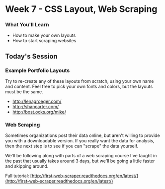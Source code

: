 # Week 7 - CSS Layout, Web Scraping

### What You'll Learn
* How to make your own layouts
* How to start scraping websites

## Today's Session

### Example Portfolio Layouts
Try to re-create any of these layouts from scratch, using your own name and content. Feel free to pick your own fonts and colors, but the layouts must be the same.

- http://lenagroeger.com/
- http://shancarter.com/
- http://bost.ocks.org/mike/

### Web Scraping
Sometimes organizations post their data online, but aren't willing to provide you with a downloadable version. If you really want the data for analysis, then the next step is to see if you can "scrape" the data yourself.

We'll be following along with parts of a web scraping course I've taught in the past that usually takes around 3 days, but we'll be going a little faster and skipping around.

Full tutorial: [http://first-web-scraper.readthedocs.org/en/latest/](http://first-web-scraper.readthedocs.org/en/latest/)